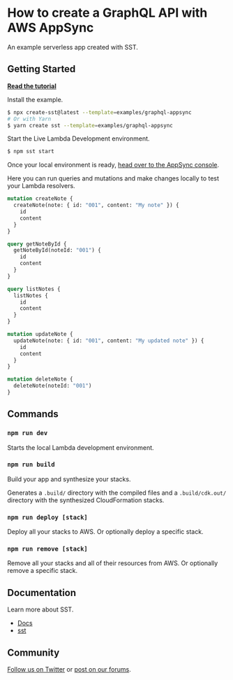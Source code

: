 # How to create a GraphQL API with AWS AppSync

An example serverless app created with SST.

## Getting Started

[**Read the tutorial**](https://sst.dev/examples/how-to-create-a-serverless-graphql-api-with-aws-appsync.html)

Install the example.

```bash
$ npx create-sst@latest --template=examples/graphql-appsync
# Or with Yarn
$ yarn create sst --template=examples/graphql-appsync
```

Start the Live Lambda Development environment.

```bash
$ npm sst start
```

Once your local environment is ready, [head over to the AppSync console](https://console.aws.amazon.com/appsync).

Here you can run queries and mutations and make changes locally to test your Lambda resolvers.

```graphql
mutation createNote {
  createNote(note: { id: "001", content: "My note" }) {
    id
    content
  }
}

query getNoteById {
  getNoteById(noteId: "001") {
    id
    content
  }
}

query listNotes {
  listNotes {
    id
    content
  }
}

mutation updateNote {
  updateNote(note: { id: "001", content: "My updated note" }) {
    id
    content
  }
}

mutation deleteNote {
  deleteNote(noteId: "001")
}
```

## Commands

### `npm run dev`

Starts the local Lambda development environment.

### `npm run build`

Build your app and synthesize your stacks.

Generates a `.build/` directory with the compiled files and a `.build/cdk.out/` directory with the synthesized CloudFormation stacks.

### `npm run deploy [stack]`

Deploy all your stacks to AWS. Or optionally deploy a specific stack.

### `npm run remove [stack]`

Remove all your stacks and all of their resources from AWS. Or optionally remove a specific stack.

## Documentation

Learn more about SST.

- [Docs](https://docs.sst.dev)
- [sst](https://docs.sst.dev/packages/sst)

## Community

[Follow us on Twitter](https://twitter.com/sst_dev) or [post on our forums](https://discourse.sst.dev).
